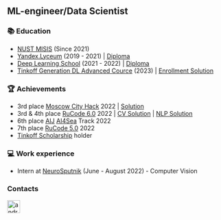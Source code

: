 ## ML-engineer/Data Scientist

### 📚 Education
* [NUST MISIS](https://en.misis.ru) (Since 2021)
* [Yandex.Lyceum](https://yandexlyceum.ru) (2019 - 2021) | [Diploma](https://yastatic.net/s3/lyceum/2021-certs/219929196-0567b658-7c2d-4c8b-9924-f4c1b5c9c65f.pdf)
* [Deep Learning School](https://dls.samcs.ru/en/dls) (2021 - 2022) | [Diploma](https://drive.google.com/file/d/1LuQl0-RqhSRttIw1tQ9fxssjfKmisT_B/view)
* [Tinkoff Generation DL Advanced Cource](https://fintech.tinkoff.ru/school/generation/dl_advanced/) (2023) | [Enrollment Solution](https://github.com/sheep-shaun/tinkoff-dl-advanced)

### 🏆 Achievements
* 3rd place [Moscow City Hack](https://moscityhack2022.innoagency.ru/) 2022 | [Solution](https://github.com/pineapplesmisis/Back_ML)
* 3rd & 4th place [RuCode 6.0](https://rucode.net) 2022 | [CV Solution](https://github.com/leffff/rucode_6) | [NLP Solution](https://github.com/sheep-shaun/rucode6_pineapples/tree/main/nlp)
* 6th place [AIJ](https://dsworks.ru/group/1a047e72-4791-45d0-8ee9-44ac9c43bf4b) [AI4Sea](https://dsworks.ru/champ/545de8cb-e023-4b64-9be4-b95b9519f8d3#overview) Track 2022
* 7th place [RuCode 5.0](https://rucode.net) 2022
* [Tinkoff Scholarship](https://fintech.tinkoff.ru/activities/scholarship/) holder

### 💻 Work experience
* Intern at [NeuroSputnik](https://neurosputnik.ru/) (June - August 2022) - Computer Vision

### Contacts
<a href="https://t.me/Sheep_the_Shaunn" target="_blank"> 
  <img src="https://upload.wikimedia.org/wikipedia/commons/thumb/8/82/Telegram_logo.svg/1024px-Telegram_logo.svg.png" alt="android" width="30" height="30"/> 
</a>

